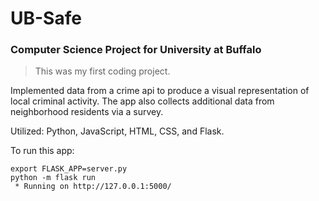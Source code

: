 # UB-Safe

### Computer Science Project for University at Buffalo
> This was my first coding project.

Implemented data from a crime api to produce a visual representation of local criminal activity. The app also collects additional data from neighborhood residents via a survey.

Utilized: Python, JavaScript, HTML, CSS, and Flask.

To run this app:

```
export FLASK_APP=server.py
python -m flask run
 * Running on http://127.0.0.1:5000/
 ```
